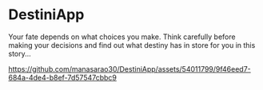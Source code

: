 # DestiniApp

Your fate depends on what choices you make. Think carefully before making your decisions and find out what destiny has in store for you in this story...



https://github.com/manasarao30/DestiniApp/assets/54011799/9f46eed7-684a-4de4-b8ef-7d57547cbbc9

